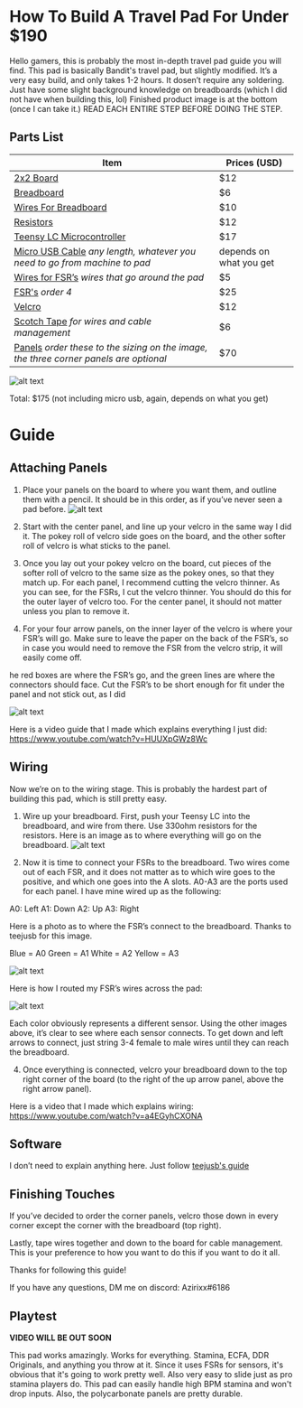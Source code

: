 # How To Build A Travel Pad For Under $190

Hello gamers, this is probably the most in-depth travel pad guide you will find. This pad is basically Bandit's travel pad, but slightly modified. It’s a very easy build, and only takes 1-2 hours. It dosen’t require any soldering. Just have some slight background knowledge on breadboards (which I did not have when building this, lol) Finished product image is at the bottom (once I can take it.) READ EACH ENTIRE STEP BEFORE DOING THE STEP. 

## Parts List


| Item                                                                                       | Prices (USD)             |
|--------------------------------------------------------------------------------------------|--------------------------|
| [2x2 Board](https://www.homedepot.com/p/Sanded-Plywood-Common-15-32-in-x-2-ft-x-2-ft-Actual-0-451-in-x-23-75-in-x-23-75-in-300888/202093832?g_store=4180&source=shoppingads&locale=en-US)                                                                              | $12                      |
| [Breadboard](https://www.amazon.com/Pcs-MCIGICM-Points-Solderless-Breadboard/dp/B07PCJP9DY/ref=sr_1_7?dchild=1&keywords=breadboards&qid=1623441551&sr=8-7)                                                                             | $6                       |
| [Wires For Breadboard](https://www.amazon.com/AUSTOR-Lengths-Assorted-Preformed-Breadboard/dp/B07CJYSL2T/ref=sr_1_3?dchild=1&keywords=breadboard+wires&qid=1623441581&sr=8-3)                                                                   | $10                      |
| [Resistors](https://www.amazon.com/Elegoo-Values-Resistor-Assortment-Compliant/dp/B072BL2VX1/ref=sr_1_3?dchild=1&keywords=resistor+kit&qid=1623441602&sr=8-3)                                                                              | $12                      |
| [Teensy LC Microcontroller](https://www.amazon.com/Teensy-LC-with-pins/dp/B016MZVBOA/ref=sr_1_1?dchild=1&keywords=teensy+lc&qid=1623441625&sr=8-1)                                                              | $17                      |
| [Micro USB Cable](https://www.amazon.com/s?k=micro+usb+cable&crid=2AK4RHF2IM0ZI&sprefix=micro+usb+cab%2Caps%2C472&ref=nb_sb_ss_ts-doa-p_1_13) _any length, whatever you need to go from machine to pad_              | depends on  what you get |
| [Wires for FSR’s](https://www.amazon.com/EDGELEC-Breadboard-Optional-Assorted-Multicolored/dp/B07GD2BWPY/ref=sr_1_4?dchild=1&keywords=breadboard+jumper+wires&qid=1623441650&sr=8-4) _wires that go around the pad_                                         | $5                       |
| [FSR's](https://buyinterlinkelectronics.com/products/fsr-model-408-300mm-length?_pos=4&_sid=0b9c66a78&_ss=r) _order 4_                                                                        | $25                      |
| [Velcro ](https://www.amazon.com/dp/B08KP577YY/ref=cm_sw_r_cp_api_glt_fabc_YWBVSZGYMP9SHNM5W80G)                                                                                 | $12                      |
| [Scotch Tape](https://www.amazon.com/Learning-Resources-MMM3105-Scotch-Inches/dp/B016XTHB0I/ref=sr_1_3?dchild=1&keywords=scotch+tape&qid=1623441773&sr=8-3) _for wires and cable management_                                           | $6                       |
| [Panels](https://www.tapplastics.com/product/plastics/cut_to_size_plastic/polycarbonate_sheets/516) _order these to the sizing on the image,  the three corner panels are optional_ | $70                      |

![alt text](https://lh6.googleusercontent.com/sgTGmuUYJRUlOQxntgMo7a1ClsjP7E7tSf5ghex1MjURzje0U8Q5nkkzAGFcL8WvvsTZRY2bljqY1I9Pm6tbZQObU2p2M3k8tlyc0mf3eITMdioXAjiMTvNNMi8qWVjCw-9vWIXD)

Total: $175 (not including micro usb, again, depends on what you get)

# Guide

## Attaching Panels
1. Place your panels on the board to where you want them, and outline them with a pencil. It should be in this order, as if you’ve never seen a pad before.
![alt text](https://lh6.googleusercontent.com/LfSvpIpiNeRMPY35QtFitAa-Rq6XzXbZxiHji6KSWBoUBoTlnM3SqHOq0oGH5dkS3Gs9LRX_jpIL9IMzovk7FtBEVs-FH0lOmeXi1yF-bL5XureB1JrrrftcqjBJKw44Xkdl5CX5)

2. Start with the center panel, and line up your velcro in the same way I did it. The pokey roll of velcro side goes on the board, and the other softer roll of velcro is what sticks to the panel.
3. Once you lay out your pokey velcro on the board, cut pieces of the softer roll of velcro to the same size as the pokey ones, so that they match up. For each panel, I recommend cutting the velcro thinner. As you can see, for the FSRs, I cut the velcro thinner. You should do this for the outer layer of velcro too. For the center panel, it should not matter unless you plan to remove it.
4. For your four arrow panels, on the inner layer of the velcro is where your FSR’s will go. Make sure to leave the paper on the back of the FSR’s, so in case you would need to remove the FSR from the velcro strip, it will easily come off. 

he red boxes are where the FSR’s go, and the green lines are where the connectors should face. Cut the FSR’s to be short enough for fit under the panel and not stick out, as I did

![alt text](https://lh4.googleusercontent.com/pQVOHZWkJp4AkNxsHN6x-B3AayUMqLBKSfOIJ8bRpzCJaMdBuc1rxHpz5vVNEsODbDKHBi066Wwgkn3obAounRks8G3ikfKsGUaZWY5H6pNzaRlFeI0r-OhJaKI0SzWRz-GwGsKy)

Here is a video guide that I made which explains everything I just did: https://www.youtube.com/watch?v=HUUXpGWz8Wc

## Wiring
Now we’re on to the wiring stage. This is probably the hardest part of building this pad, which is still pretty easy. 

1. Wire up your breadboard. First, push your Teensy LC into the breadboard, and wire from there. Use 330ohm resistors for the resistors. Here is an image as to where everything will go on the breadboard. 
![alt text](https://lh6.googleusercontent.com/9R0bf6alMcnYX5_5ooqffDPpWqmE8lXokOfNFBwsROGCq4GiIZoDhuZIPSpSNp_urYUhaO6y9WJyUGOZGZz9IkhMGEmcXygMiV-Pb506OH9XIOLNAKNXuL_tKoXlJ8sxKKHfdcTB)

2. Now it is time to connect your FSRs to the breadboard. Two wires come out of each FSR, and it does not matter as to which wire goes to the positive, and which one goes into the A slots. A0-A3 are the ports used for each panel. I have mine wired up as the following:

A0: Left
A1: Down
A2: Up
A3: Right

Here is a photo as to where the FSR’s connect to the breadboard. Thanks to teejusb for this image.

Blue = A0
Green = A1
White = A2
Yellow = A3

![alt text](https://lh3.googleusercontent.com/wI7e1QWydvNEFqShcWEfiSsirp8gG64zz7NwLTxrDX21ZDzSgy5icTmMbITVC4QRm4zkEGtX5lYlqtdxV15PnLrS7D9kzaxks8ZBGeR1k2wH0tjyjzW_5neScHZa75UjpOscjdLV)

Here is how I routed my FSR’s wires across the pad:

![alt text](https://lh4.googleusercontent.com/OB__IkSKys3D-z1x4K57DEV-3Ln63b8oMytikRfI2SDVCpOkMyAhTUtVOqE5yrKnR3-PAeFkvQhm3lx8CDdhytLpRpgcvTPqwjU1L3iL)

Each color obviously represents a different sensor. Using the other images above, it’s clear to see where each sensor connects. To get down and left arrows to connect, just string 3-4 female to male wires until they can reach the breadboard.

4. Once everything is connected, velcro your breadboard down to the top right corner of the board (to the right of the up arrow panel, above the right arrow panel). 

Here is a video that I made which explains wiring: 
https://www.youtube.com/watch?v=a4EGyhCXONA

## Software 

I don’t need to explain anything here. Just follow [teejusb's guide](https://github.com/teejusb/fsr)

## Finishing Touches

 If you’ve decided to order the corner panels, velcro those down in every corner except the corner with the breadboard (top right). 

Lastly, tape wires together and down to the board for cable management. This is your preference to how you want to do this if you want to do it all.

Thanks for following this guide!

If you have any questions, DM me on discord: Azirixx#6186

## Playtest

**VIDEO WILL BE OUT SOON**

This pad works amazingly. Works for everything. Stamina, ECFA, DDR Originals, and anything you throw at it. Since it uses FSRs for sensors, it's obvious that it's going to work pretty well. Also very easy to slide just as pro stamina players do. This pad can easily handle high BPM stamina and won't drop inputs. Also, the polycarbonate panels are pretty durable.
